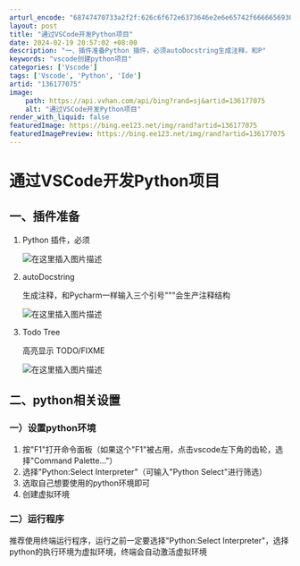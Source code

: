 ```yaml
---
arturl_encode: "68747470733a2f2f:626c6f672e6373646e2e6e65742f666665693036303832382f:61727469636c652f64657461696c732f313336313737303735"
layout: post
title: "通过VSCode开发Python项目"
date: 2024-02-19 20:57:02 +08:00
description: "一、插件准备Python 插件，必须autoDocstring生成注释，和P"
keywords: "vscode创建python项目"
categories: ['Vscode']
tags: ['Vscode', 'Python', 'Ide']
artid: "136177075"
image:
    path: https://api.vvhan.com/api/bing?rand=sj&artid=136177075
    alt: "通过VSCode开发Python项目"
render_with_liquid: false
featuredImage: https://bing.ee123.net/img/rand?artid=136177075
featuredImagePreview: https://bing.ee123.net/img/rand?artid=136177075
---
```


# 通过VSCode开发Python项目

## 一、插件准备

1. Python 插件，必须
     
   ![在这里插入图片描述](https://i-blog.csdnimg.cn/blog_migrate/146b6ca937d8cc21d7b68860703f2b81.png)
2. autoDocstring
     
   生成注释，和Pycharm一样输入三个引号"""会生产注释结构
     
   ![在这里插入图片描述](https://i-blog.csdnimg.cn/blog_migrate/1763cef5b9b6f51ffdf22ebbb83d6a50.png)
3. Todo Tree
     
   高亮显示 TODO/FIXME
     
   ![在这里插入图片描述](https://i-blog.csdnimg.cn/blog_migrate/9cd60e63a6a7140a5ed8fbccf9823321.png)

## 二、python相关设置

### 一）设置python环境

1. 按"F1"打开命令面板（如果这个"F1"被占用，点击vscode左下角的齿轮，选择"Command Palette…"）
2. 选择"Python:Select Interpreter"（可输入"Python Select"进行筛选）
3. 选取自己想要使用的python环境即可
4. 创建虚拟环境

### 二）运行程序

推荐使用终端运行程序，运行之前一定要选择"Python:Select Interpreter"，选择python的执行环境为虚拟环境，终端会自动激活虚拟环境